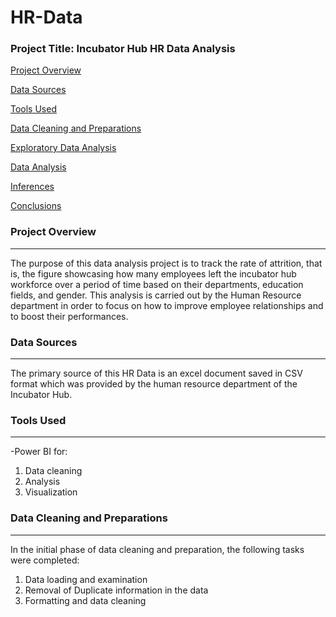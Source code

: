 # HR-Data

### Project Title: Incubator Hub HR Data Analysis

[Project Overview](#project-overview)

[Data Sources](#data-sources)

[Tools Used](#tools-used)

[Data Cleaning and Preparations](#data-cleaning-and-preparations)

[Exploratory Data Analysis](#exploratory-data-analysis)

[Data Analysis](#data-analysis)

[Inferences](#inferences)

[Conclusions](#conclusion)

### Project Overview
---
The purpose of this data analysis project is to track the rate of attrition, that is, the figure showcasing how many employees left the incubator hub workforce over a period of time based on their departments, education fields, and gender. This analysis is carried out by the Human Resource department in order to focus on how to improve employee relationships and to boost their performances. 

### Data Sources
---
The primary source of this HR Data is an excel document saved in CSV format which was provided by the human resource department of the Incubator Hub.

### Tools Used
---
-Power BI for:
1. Data cleaning
2. Analysis
3. Visualization

### Data Cleaning and Preparations
---
In the initial phase of data cleaning and preparation, the following tasks were completed:
1. Data loading and examination
2. Removal of Duplicate information in the data
3. Formatting and data cleaning

